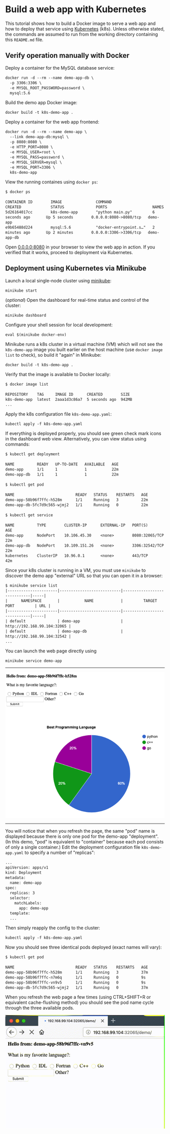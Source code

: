 Build a web app with Kubernetes
===============================

This tutorial shows how to build a Docker image to serve a web app and how to deploy that service using [Kubernetes](https://kubernetes.io/) (k8s). Unless otherwise stated, the commands are assumed to run from the working directory containing this `README.md` file.

Verify operation manually with Docker
-------------------------------------

Deploy a container for the MySQL database service:
```
docker run -d --rm --name demo-app-db \
  -p 3306:3306 \
  -e MYSQL_ROOT_PASSWORD=password \
  mysql:5.6
```
Build the demo app Docker image:
```
docker build -t k8s-demo-app .
```
Deploy a container for the web app frontend:
```
docker run -d --rm --name demo-app \
  --link demo-app-db:mysql \
  -p 8080:8080 \
  -e HTTP_PORT=8080 \
  -e MYSQL_USER=root \
  -e MYSQL_PASS=password \
  -e MYSQL_SERVER=mysql \
  -e MYSQL_PORT=3306 \
  k8s-demo-app
```
View the running containes using `docker ps`:
```
$ docker ps

CONTAINER ID        IMAGE               COMMAND                  CREATED             STATUS              PORTS                    NAMES
5d26164017cc        k8s-demo-app        "python main.py"         6 seconds ago       Up 5 seconds        0.0.0.0:8080->8080/tcp   demo-app
e9b65488d224        mysql:5.6           "docker-entrypoint.s…"   2 minutes ago       Up 2 minutes        0.0.0.0:3306->3306/tcp   demo-app-db
```
Open [0.0.0.0:8080](0.0.0.0:8080) in your browser to view the web app in action. If you verified that it works, proceed to deployment via Kubernetes.

Deployment using Kubernetes via Minikube
----------------------

Launch a local single-node cluster using [minikube](https://kubernetes.io/docs/tutorials/hello-minikube/):
```
minikube start
```
(_optional_) Open the dashboard for real-time status and control of the cluster:
```
minikube dashboard
```
Configure your shell session for local development:
```
eval $(minikube docker-env)
```
Minikube runs a k8s cluster in a virtual machine (VM) which will not see the `k8s-demo-app` image you built earlier on the host machine (use `docker image list` to check), so build it "again" in Minikube:
```
docker build -t k8s-demo-app .
```
Verify that the image is available to Docker locally:
```
$ docker image list

REPOSITORY    TAG     IMAGE ID      CREATED        SIZE
k8s-demo-app  latest  2aaa1d3c86a7  5 seconds ago  942MB
...
```
Apply the k8s configuration file `k8s-demo-app.yaml`:
```
kubectl apply -f k8s-demo-app.yaml
```
If everything is deployed properly, you should see green check mark icons in the dashboard web view. Alternatively, you can view status using commands:
```
$ kubectl get deployment

NAME          READY   UP-TO-DATE   AVAILABLE   AGE
demo-app      1/1     1            1           22m
demo-app-db   1/1     1            1           22m

$ kubectl get pod

NAME                           READY   STATUS    RESTARTS   AGE
demo-app-58b96f7ffc-h528m      1/1     Running   3          22m
demo-app-db-5fc7d9c565-wjmj2   1/1     Running   0          22m

$ kubectl get service

NAME          TYPE        CLUSTER-IP      EXTERNAL-IP   PORT(S)          AGE
demo-app      NodePort    10.106.45.30    <none>        8080:32065/TCP   22m
demo-app-db   NodePort    10.109.151.26   <none>        3306:32542/TCP   22m
kubernetes    ClusterIP   10.96.0.1       <none>        443/TCP          42m
```

Since your k8s cluster is running in a VM, you must use `minikube` to discover the demo app "external" URL so that you can open it in a browser:
```
$ minikube service list
|----------------------|---------------------------|-----------------------------|-----|
|      NAMESPACE       |           NAME            |         TARGET PORT         | URL |
|----------------------|---------------------------|-----------------------------|-----|
| default              | demo-app                  | http://192.168.99.104:32065 |
| default              | demo-app-db               | http://192.168.99.104:32542 |
...
```
You can launch the web page directly using
```
minikube service demo-app
```

---

<img src="./demoapp.png" />

---

You will notice that when you refresh the page, the same "pod" name is displayed because there is only one pod for the demo-app "deployment". (In this demo, "pod" is equivalent to "container" because each pod consists of only a single container.) Edit the deployment configuration file `k8s-demo-app.yaml` to specify a number of "replicas":
```
...
apiVersion: apps/v1
kind: Deployment
metadata:
  name: demo-app
spec:
  replicas: 3
  selector:
    matchLabels:
      app: demo-app
  template:
  ...
```
Then simply reapply the config to the cluster:
```
kubectl apply -f k8s-demo-app.yaml
```
Now you should see three identical pods deployed (exact names will vary):
```
$ kubectl get pod

NAME                           READY   STATUS    RESTARTS   AGE
demo-app-58b96f7ffc-h528m      1/1     Running   3          37m
demo-app-58b96f7ffc-n7m6q      1/1     Running   0          9s
demo-app-58b96f7ffc-vn9v5      1/1     Running   0          9s
demo-app-db-5fc7d9c565-wjmj2   1/1     Running   0          37m
```
When you refresh the web page a few times (using CTRL+SHIFT+R or equivalent cache-flushing method) you should see the pod name cycle through the three available pods.

<img src="./loadbalancer.gif" />
